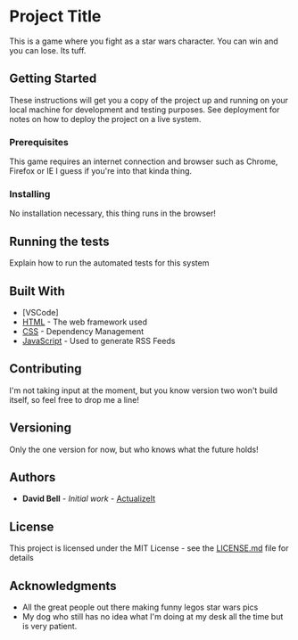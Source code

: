 # Project Title

This is a game where you fight as a star wars character. You can win and you can lose. Its tuff.

## Getting Started

These instructions will get you a copy of the project up and running on your local machine for development and testing purposes. See deployment for notes on how to deploy the project on a live system.

### Prerequisites

This game requires an internet connection and browser such as Chrome, Firefox or IE I guess if you're into that kinda thing.

### Installing

No installation necessary, this thing runs in the browser!

## Running the tests

Explain how to run the automated tests for this system

## Built With

* [VSCode]
* [HTML](http://www.dropwizard.io/1.0.2/docs/) - The web framework used
* [CSS](https://maven.apache.org/) - Dependency Management
* [JavaScript](https://rometools.github.io/rome/) - Used to generate RSS Feeds

## Contributing

I'm not taking input at the moment, but you know version two won't build itself, so feel free to drop me a line!

## Versioning

Only the one version for now, but who knows what the future holds!

## Authors

* **David Bell** - *Initial work* - [ActualizeIt](https://github.com/actualizeit)

## License

This project is licensed under the MIT License - see the [LICENSE.md](LICENSE.md) file for details

## Acknowledgments

* All the great people out there making funny legos star wars pics
* My dog who still has no idea what I'm doing at my desk all the time but is very patient.
